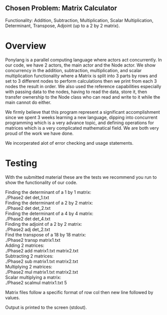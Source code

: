 ## Chosen Problem: Matrix Calculator

Functionality: Addition, Subtraction, Multiplication, Scalar Multiplication, Determinant, Transpose, Adjoint (up to a 2 by 2 matrix).
# Overview
Ponylang is a parallel computing language where actors act concurrently. In our code, we have 2 actors, the main actor and the Node actor.
We show concurrency in the addition, subtraction, multiplication, and scalar multiplication functionality where a Matrix is split into
3 parts by rows and set to 3 different nodes to perform calculations then we print from each 3 nodes the result in order. We also
used the reference capabilities especially with passing data to the nodes, having to read the data, store it, then transfer ownership
to the Node class who can read and write to it while the main cannot do either.

We firmly believe that this program represent a significant accomplishment since we spent 3 weeks learning a new language, dipping into
concurrent programming which is a very advance topic, and defining operations for matrices which is a very complicated mathematical field.
We are both very proud of the work we have done.

We incorperated alot of error checking and usage statements.

# Testing

With the submitted material these are the tests we recommend you run to show the functionality of our code.

Finding the determinant of a 1 by 1 matrix:\
./Phase2 det det_1.txt\
Finding the determinant of a 2 by 2 matrix:\
./Phase2 det det_2.txt\
Finding the determinant of a 4 by 4 matrix:\
./Phase2 det det_4.txt\
Finding the adjoint of a 2 by 2 matrix:\
./Phase2 adj det_2.txt\
Find the transpose of a 18 by 18 matrix:\
./Phase2 transp matrix1.txt\
Adding 2 matrices:\
./Phase2 add matrix1.txt matrix2.txt\
Subtracting 2 matrices:\
./Phase2 sub matrix1.txt matrix2.txt\
Multiplying 2 matrices:\
./Phase2 mul matrix1.txt matrix2.txt\
Scalar multiplying a matrix:\
./Phase2 scalmul matrix1.txt 5

Matrix files follow a specific format of row col then new line followed by values.

Output is printed to the screen (stdout).


